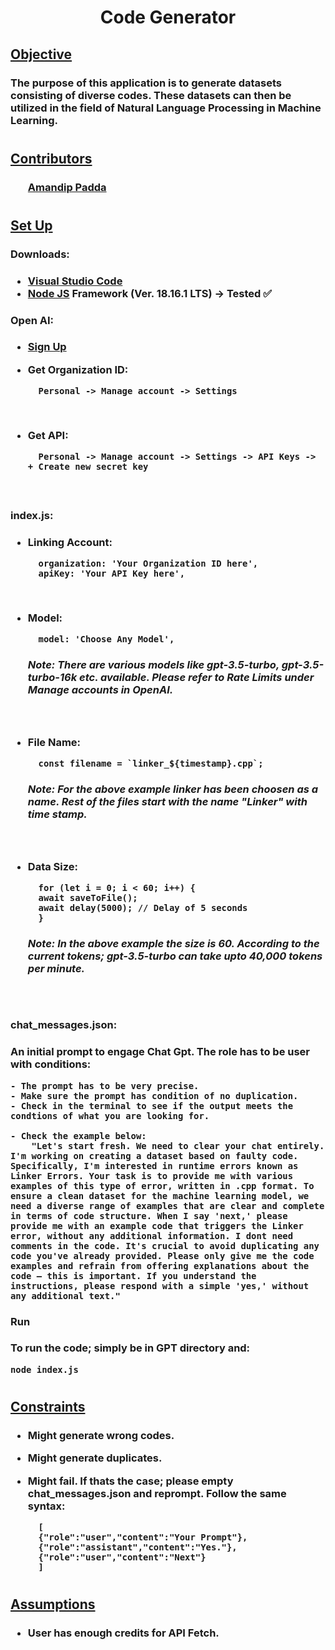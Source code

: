 <h1 align = center>Code Generator</h1>
<h2><u>Objective</u></h2>

<h3>The purpose of this application is to generate datasets consisting of diverse codes. These datasets can then be utilized in the field of Natural Language Processing in Machine Learning. </h3>
<h1></h1>

<h2><u>Contributors</u></h2>

<h3>
<ul><a href = "https://github.com/BinaryQuBit">Amandip Padda</a></ul>
</h3>
<h1></h1>

<h2><u>Set Up</u></h2>


<h3><strong>Downloads:</strong></h3>
<h3>

* <a href = "https://code.visualstudio.com/download">Visual Studio Code</a>
* <a href = "https://code.visualstudio.com/download">Node JS</a> Framework (Ver. 18.16.1 LTS) -> Tested :white_check_mark:
</h3>

<h3><strong>Open AI:</strong></h3>

<h3>

* <a href = "https://auth0.openai.com/u/signup/identifier?state=hKFo2SBkVnBzMi1UbWJOZFVPM1ctM0ZVSnAwdm5KWjJEaDFQNaFur3VuaXZlcnNhbC1sb2dpbqN0aWTZIE0wZUR5WXRzWElLYWlFVzBRbXBZNTNxVDhVMWRQZF9Qo2NpZNkgRFJpdnNubTJNdTQyVDNLT3BxZHR3QjNOWXZpSFl6d0Q">Sign Up</a> 
* Get Organization ID: 

        Personal -> Manage account -> Settings
    <br>
* Get API:

        Personal -> Manage account -> Settings -> API Keys -> + Create new secret key 
    <br>
</h3>

<h3><strong>index.js:</strong></h3>
<h3>

* Linking Account:

        organization: 'Your Organization ID here',
        apiKey: 'Your API Key here',
    <br>
* Model:

        model: 'Choose Any Model',
    <h5><i>Note: There are various models like gpt-3.5-turbo, gpt-3.5-turbo-16k etc. available. Please refer to Rate Limits under Manage accounts in OpenAI.</i></h5>
    <br>

* File Name:

        const filename = `linker_${timestamp}.cpp`;
    <h5><i>Note: For the above example linker has been choosen as a name. Rest of the files start with the name "Linker" with time stamp.</i></h5>
    <br>

* Data Size:

        for (let i = 0; i < 60; i++) {
        await saveToFile();
        await delay(5000); // Delay of 5 seconds
        }
    <h5><i>Note: In the above example the size is 60. According to the current tokens; gpt-3.5-turbo can take upto 40,000 tokens per minute.</i></h5>
    <br>
</h3>

<h3><strong>chat_messages.json:</strong></h3>
<h3>
An initial prompt to engage Chat Gpt. The role has to be user with conditions:

    - The prompt has to be very precise.
    - Make sure the prompt has condition of no duplication.
    - Check in the terminal to see if the output meets the condtions of what you are looking for.
    
    - Check the example below:
        "Let's start fresh. We need to clear your chat entirely. I'm working on creating a dataset based on faulty code. Specifically, I'm interested in runtime errors known as Linker Errors. Your task is to provide me with various examples of this type of error, written in .cpp format. To ensure a clean dataset for the machine learning model, we need a diverse range of examples that are clear and complete in terms of code structure. When I say 'next,' please provide me with an example code that triggers the Linker error, without any additional information. I dont need comments in the code. It's crucial to avoid duplicating any code you've already provided. Please only give me the code examples and refrain from offering explanations about the code – this is important. If you understand the instructions, please respond with a simple 'yes,' without any additional text."

</h3>

<h3><strong>Run</strong></h3>
<h3>
To run the code; simply be in GPT directory and:

    node index.js

</h3>
<h1></h1>

<h2><u>Constraints</u></h2>

<h3>

* Might generate wrong codes.
* Might generate duplicates.
* Might fail. If thats the case; please empty chat_messages.json and reprompt. Follow the same syntax:

        [
        {"role":"user","content":"Your Prompt"},
        {"role":"assistant","content":"Yes."},
        {"role":"user","content":"Next"}
        ]
</h3>

<h1></h1>

<h2><u>Assumptions</u></h2>

<h3>

* User has enough credits for API Fetch.
</h3>